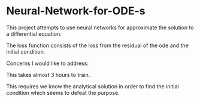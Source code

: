 # Neural-Network-for-ODE-s

This project attempts to use neural networks for approximate the solution to a differential equation.

The loss function consists of the loss from the residual of the ode and the initial condition.


Concerns I would like to address:

This takes almost 3 hours to train. 

This requires we know the analytical solution in order to find the initial condition which seems to defeat the purpose.
  

